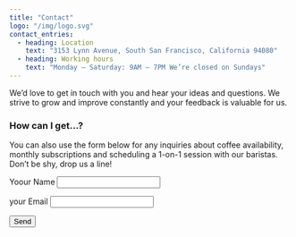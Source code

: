```yaml
---
title: "Contact"
logo: "/img/logo.svg"
contact_entries:
  - heading: Location
    text: "3153 Lynn Avenue, South San Francisco, California 94080"
  - heading: Working hours
    text: "Monday – Saturday: 9AM – 7PM We’re closed on Sundays"
---
```


We’d love to get in touch with you and hear your ideas and
questions. We strive to grow and improve constantly and your feedback
is valuable for us.

<h3 class="f4 b lh-title mb2">How can I get…?</h3>

You can also use the form below for any inquiries about coffee
availability, monthly subscriptions and scheduling a 1-on-1 session
with our baristas. Don’t be shy, drop us a line!
<form name="contact" netlify>
  <p>
    <label>Yoour Name <input type="text" name="name" /></label>
  </p>
  <p>
    <label>your Email <input type="email" name="email" /></label>
  </p>
  <p>
    <button type="submit">Send</button>
  </p>
</form>
